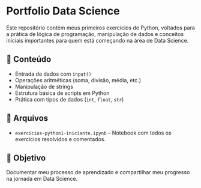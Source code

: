 # Portfolio Data Science

Este repositório contém meus primeiros exercícios de Python, voltados para a prática de lógica de programação, manipulação de dados e conceitos iniciais importantes para quem está começando na área de Data Science.

## 📘 Conteúdo

- Entrada de dados com `input()`
- Operações aritméticas (soma, divisão, média, etc.)
- Manipulação de strings
- Estrutura básica de scripts em Python
- Prática com tipos de dados (`int`, `float`, `str`)

## 📁 Arquivos

- `exercicios-python1-iniciante.ipynb` – Notebook com todos os exercícios resolvidos e comentados.

## 🚀 Objetivo

Documentar meu processo de aprendizado e compartilhar meu progresso na jornada em Data Science.
